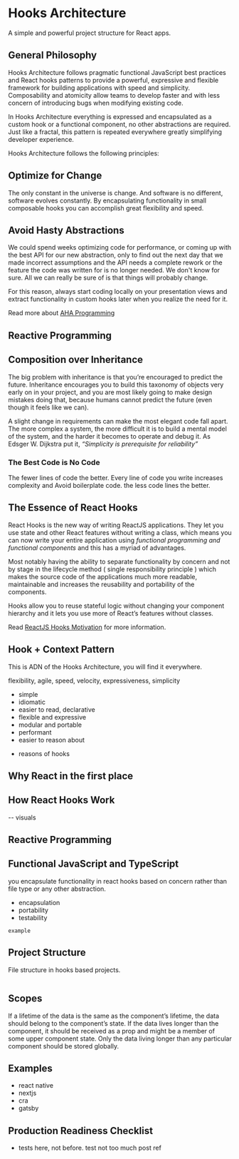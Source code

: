 # Hooks Architecture

A simple and powerful project structure for React apps.

## General Philosophy

Hooks Architecture follows pragmatic functional JavaScript best practices and React hooks patterns to provide a powerful, expressive and flexible framework for building applications with speed and simplicity. Composability and atomicity allow teams to develop faster and with less concern of introducing bugs when modifying existing code.

In Hooks Architecture everything is expressed and encapsulated as a custom hook or a functional component, no other abstractions are required. Just like a fractal, this pattern is repeated everywhere greatly simplifying developer experience.

Hooks Architecture follows the following principles:

## Optimize for Change

The only constant in the universe is change. And software is no different, software evolves constantly.
By encapsulating functionality in small composable hooks you can accomplish great flexibility and speed.

## Avoid Hasty Abstractions

We could spend weeks optimizing code for performance, or coming up with the best API for our new abstraction, only to find out the next day that we made incorrect assumptions and the API needs a complete rework or the feature the code was written for is no longer needed. We don't know for sure. All we can really be sure of is that things will probably change.

For this reason, always start coding locally on your presentation views and extract functionality in custom hooks later when you realize the need for it.

Read more about [AHA Programming](https://kentcdodds.com/blog/aha-programming)

## Reactive Programming

## Composition over Inheritance

The big problem with inheritance is that you’re encouraged to predict the future. Inheritance encourages you to build this taxonomy of objects very early on in your project, and you are most likely going to make design mistakes doing that, because humans cannot predict the future (even though it feels like we can).

A slight change in requirements can make the most elegant code fall apart. The more complex a system, the more difficult it is to build a mental model of the system, and the harder it becomes to operate and debug it. As Edsger W. Dijkstra put it, _“Simplicity is prerequisite for reliability”_

### The Best Code is No Code

The fewer lines of code the better. Every line of code you write increases complexity and
Avoid boilerplate code. the less code lines the better.

## The Essence of React Hooks

React Hooks is the new way of writing ReactJS applications. They let you use state and other React features without writing a class, which means you can now write your entire application using _functional programming and functional components_ and this has a myriad of advantages.

Most notably having the ability to separate functionality by concern and not by stage in the lifecycle method ( single responsibility principle ) which makes the source code of the applications much more readable, maintainable and increases the reusability and portability of the components.

Hooks allow you to reuse stateful logic without changing your component hierarchy and it lets you use more of React’s features without classes.

Read [ReactJS Hooks Motivation](https://reactjs.org/docs/hooks-intro.html#motivation) for more information.

## Hook + Context Pattern

This is ADN of the Hooks Architecture, you will find it everywhere.

flexibility, agile, speed, velocity, expressiveness, simplicity

- simple
- idiomatic
- easier to read, declarative
- flexible and expressive
- modular and portable
- performant
- easier to reason about

* reasons of hooks

## Why React in the first place

## How React Hooks Work

-- visuals

## Reactive Programming

## Functional JavaScript and TypeScript

you encapsulate functionality in react hooks based on concern rather than file type or any other abstraction.

- encapsulation
- portability
- testability

```
example
```

## Project Structure

File structure in hooks based projects.

```

```

## Scopes

If a lifetime of the data is the same as the component’s lifetime, the data should belong to the component’s state. If the data lives longer than the component, it should be received as a prop and might be a member of some upper component state. Only the data living longer than any particular component should be stored globally.

## Examples

- react native
- nextjs
- cra
- gatsby

## Production Readiness Checklist

- tests here, not before. test not too much post ref
